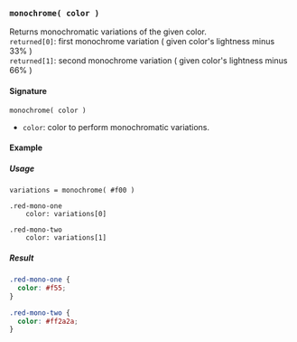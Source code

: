 ### `monochrome( color )`

Returns monochromatic variations of the given color.  
`returned[0]`: first monochrome variation ( given color's lightness minus 33% )  
`returned[1]`: second monochrome variation ( given color's lightness minus 66% )

#### Signature

`monochrome( color )`

* `color`: color to perform monochromatic variations.

#### Example

##### Usage

```stylus
variations = monochrome( #f00 )

.red-mono-one
    color: variations[0]

.red-mono-two
    color: variations[1]
```

##### Result

```css
.red-mono-one {
  color: #f55;
}

.red-mono-two {
  color: #ff2a2a;
}
```
